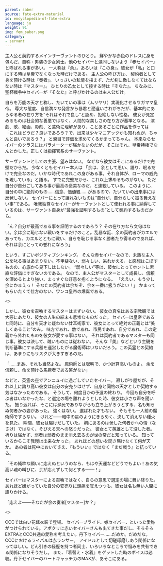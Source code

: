 ```yaml
---
parent: saber
source: fate-extra-material
id: encyclopedia-of-fate-extra
language: ja
weight: 91
img: fem_saber.png
category:
- servant
---
```


主人公と契約するメインサーヴァントのひとり。
鮮やかな赤色のドレスに身を包んだ、自称・男装の少女剣士。他のセイバーと混同しないよう『赤セイバー』と呼ばれる事が多い。
一人称は『余』。あるいは『この身』。彼女が「私」と口にする時は皇帝でなくなった時だけである。
主人公の呼び方は、
契約者として身を預ける時は『奏者』。
いっさいの私情を挟まず、ただ剣に徹しなくてはならない時は『マスター』。
ひとりの乙女として接する時は『そなた』。
ちなみに、聖杯戦争中セイバーが『そなた』と呼びかけるのは主人公だけ。

自らを万能の天才と称し、たいていの事は（ムリヤリ）実現化させるワガママ皇帝。
尊大な態度、自信満々な発言から暴君と勘違いされがちだが、基本的にあらゆる者の在り方を“それはそれで良し”と認め、拒絶しない性格。
彼女が見定めるものは社会的な善悪ではなく、人間的な美しさの在り方が基準となる。
演劇、歌、絵画、彫刻、と芸術に理解があり、ことあるごとに作品を作っては
「これはどうだ？良いであろう？で、出来は少々マニアックかも知れぬが、ちゃんと良いであろう？」
と涙目で評価を求めてくるかまってちゃん。
本来ならセイバーのクラスにはパラメーターが届かないのだが、そこはそれ、皇帝特権でなんとかした。正しくは指揮官系のサーヴァント。

サーヴァントとしての主張、望みはない。
なぜなら彼女はそこにあるだけで完壁だからだ。
少なくともセイバー本人は
「余は、余として思い、語り、眠るだけで完全なのだ。いかな時代であれこの身がある事。それ自体が、ローマの威光を現している」と語る。
すでに完壁だから、これ以上求めるものがない。
ただ自分が自分ごしてある事が最高の褒美なのだ、と達観している。
このように、自分の中に絶対のもの……信念、価値観……があるので、たいていの出来事には反発しない。
セイバーにとって譲れないものは“自分が、自分らしく振る舞えない事”である。
唯我独尊なセイバーがサーヴァントとして使われる事に納得しているのは、サーヴァント自身が“最強を証明するもの”として契約するものだから。

「ん？自分が最高である事を証明するのであろう？
その在り方なら文句はない。余は余に恥じない戦いをするだけのこと。乱暴な話、余の契約者がカエルであっても、カエルとともに戦い、自らを恥じる事なく勝者たり得るのであれば、それは余にとっての誉れになろう」

という、すごいポジティブシンキング。
そんな赤セイバーなので、未熟な主人公を叱る事はあまりない。不甲斐ない、弱々しい、呆れかえる、と感想はこぼすものの、心底から見下しはしない。
“弱々しい”等は、彼女にとってホントに素直な評価にすぎないのである。
なので、主人公がマスターとして成長し、信頼を深めるとより強い、まっすぐな好意を抱くようになる。
「ええい、もう少し余にかまえっ！
そなたの契約者は余だぞ、余を一番に扱うがよい！」
かまってもらいたくて仕方のない、ワンコ皇帝の爆誕である。

<>

しかし、彼女を召喚するマスターはまずいない。
彼女の真名はある宗教観では大悪にあたり、彼女の人生の結末も悲惨なものだった。
セイバーは皇帝であると同時に、自分を天才と疑わない廿耳術家で、彼女にとって絶対の正義とは“美しくあること”のみ。
味方であれ、敵であれ、市民であれ、自分であれ、この定義から外れたものを彼女が愛する事はない。
それは契約者であるマスターも同じ事。彼女は決して、醜いものには従わない。
そんな『美』などという主観を判断基準にする兵器を運営したがる魔術師はいないだろう。この英霊との契約は、あまりにもリスクが大きすぎるのだ。

「……まあ、それも当然よな。
魔術師とは聡明で、かつ計算高いものよ。
余を信頼し、命を預ける馬鹿者である筈がない」

などと、英霊の座でアンニュイに過ごしていたセイバー。
寂しがり屋だが、それ以上に誇り高い彼女は自分の安売りはせず、自身と同格の天才としか契約する気はなかったのである。
そうして、何度目かの予選の終わり。
今回も自分を呼ぶ者はいなかったな、と選定の場を離れようとした時、彼女は小さな声を聞いた。
振り返れば、そこには瀕死でありながらも立ち上がろうとする、名も知らぬ何者かの姿があった。
強くはない。
選ばれた才もない。
そもそも一人前の魔術師ですらない。
けれど───暗中の星のようにきらめく、決して消えない種火を見た。
瞬間、彼女は駆けだしていた。
胸にあるのは伏した何者かへの情（なさけ）ではなく、そびえる天への怒りだった。
彼女とて英雄として没した者。
祈りは届かず、弱者は弱者のまま消え去るのが世の常だと知っている。
知っているからこそ我慢は出来なかった。
あれほどの想いを聞き届けなくて何が天か。
あの者は死中においてさえ、『もういい』ではなく「まだ戦う』と抗っている。

「その純粋な願いに応えぬというのなら、もはや天運などどうでもよい！あの気高い魂の叫びに、余が応えずして何とする───！」

セイバーはマスターによる召喚ではなく、自らの意思で選定の場に舞い降りた。
あれほど嫌がっていた自分の安売りに頭痛を覚えつつも、彼女は名も無い人間に語りかける。

「応えよ───そなたが余の奏者[マスター]か？」

<>

CCCでは白い花嫁衣装で登場。
セイバーブライド、嫁セイバー、といった愛称がつけられている。アポクリに赤いセイバーさんも出てきた事だし、そろそろEXTRAとCCC共通の愛称を考えたい。丹下セイバー……だめか。だめだな。
CCCにおけるライバルは赤ランサー。
アイドルとして切磋琢磨しあう関係になってほしい。どん引きの経歴を持つ者同士、いろいろなところで悩みを共有できる関係になりそうだし。
また、『着替え・水着』をゲットした時のボイスは必聴。丹下セイバーのハートキャッチカのMAXが、あそこにある。
